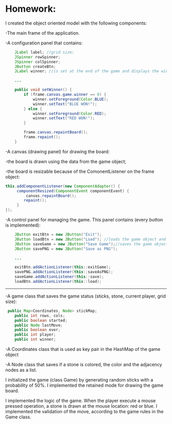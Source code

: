 # Homework:

I created the object oriented model with the following components:

-The main frame of the application.

-A configuration panel that contains:

```Java
    JLabel label; //grid size:
    JSpinner rowSpinner;
    JSpinner colSpinner;
    JButton createBtn;
    JLabel winner; //is set at the end of the game and displays the winner color

    ...

    public void setWinner() {
        if (frame.canvas.game.winner == 0) {
            winner.setForeground(Color.BLUE);
            winner.setText("BLUE WON!");
        } else {
            winner.setForeground(Color.RED);
            winner.setText("RED WON!");
        }

        frame.canvas.repaintBoard();
        frame.repaint();
    }


```

-A canvas (drawing panel) for drawing the board:

-the board is drawn using the data from the game object;

-the board is resizable because of the ComonentListener on the frame object:

```Java
this.addComponentListener(new ComponentAdapter() {
     componentResized(ComponentEvent componentEvent) {
         canvas.repaintBoard();
        repaint();
     }
});
```

-A control panel for managing the game. This panel contains (every button is implemented):

```Java
    JButton exitBtn = new JButton("Exit");
    JButton loadBtn = new JButton("Load"); //loads the game object and repaints the board that was saved, updates the grid spinners
    JButton saveGame = new JButton("Save Game");//saves the game object with serialization
    JButton savePNG = new JButton("Save as PNG");

    ...

    exitBtn.addActionListener(this::exitGame);
    savePNG.addActionListener(this::saveAsPNG);
    saveGame.addActionListener(this::save);
    loadBtn.addActionListener(this::load);

```

---

-A game class that saves the game status (sticks, stone, current player, grid size):

```Java
 public Map<Coordinates, Node> stickMap;
    public int rows, cols;
    public boolean started;
    public Node lastMove;
    public boolean over;
    public int player;
    public int winner;

```

-A Coordinates class that is used as key pair in the HashMap of the game object

-A Node class that saves if a stone is colored, the color and the adjacency nodes as a list.

I initialized the game (class Game) by generating random sticks with a probability of 50%. I implemented the retained mode for drawing the game board.

I implemented the logic of the game. When the player execute a mouse pressed operation, a stone is drawn at the mouse location: red or blue. I implemented the validation of the move, according to the game rules in the Game class.
